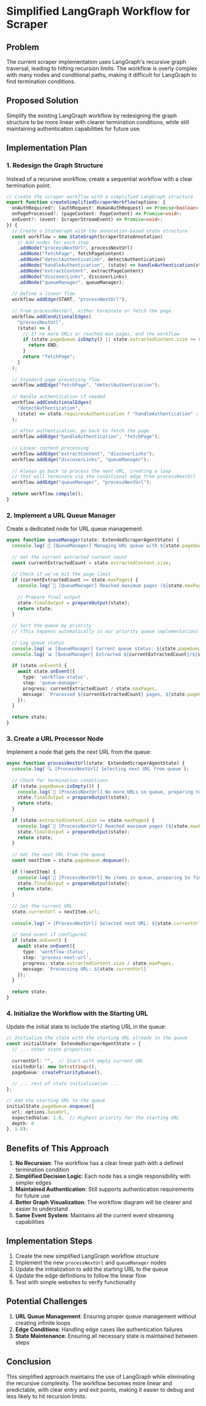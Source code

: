 # Simplified LangGraph Workflow for Scraper

## Problem

The current scraper implementation uses LangGraph's recursive graph traversal, leading to hitting recursion limits. The workflow is overly complex with many nodes and conditional paths, making it difficult for LangGraph to find termination conditions.

## Proposed Solution

Simplify the existing LangGraph workflow by redesigning the graph structure to be more linear with clearer termination conditions, while still maintaining authentication capabilities for future use.

## Implementation Plan

### 1. Redesign the Graph Structure

Instead of a recursive workflow, create a sequential workflow with a clear termination point:

```typescript
// Create the scraper workflow with a simplified LangGraph structure
export function createSimplifiedScraperWorkflow(options: {
  onAuthRequired?: (authRequest: HumanAuthRequest) => Promise<boolean>;
  onPageProcessed?: (pageContent: PageContent) => Promise<void>;
  onEvent?: (event: ScraperStreamEvent) => Promise<void>;
}) {
  // Create a StateGraph with the annotation-based state structure
  const workflow = new StateGraph(ScraperStateAnnotation)
    // Add nodes for each step
    .addNode("processNextUrl", processNextUrl)
    .addNode("fetchPage", fetchPageContent)
    .addNode("detectAuthentication", detectAuthentication)
    .addNode("handleAuthentication", (state) => handleAuthentication(state, options))
    .addNode("extractContent", extractPageContent)
    .addNode("discoverLinks", discoverLinks)
    .addNode("queueManager", queueManager);
  
  // Define a linear flow
  workflow.addEdge(START, "processNextUrl");
  
  // From processNextUrl, either terminate or fetch the page
  workflow.addConditionalEdges(
    "processNextUrl",
    (state) => {
      // If no more URLs or reached max pages, end the workflow
      if (state.pageQueue.isEmpty() || state.extractedContent.size >= state.maxPages) {
        return END;
      }
      return "fetchPage";
    }
  );
  
  // Standard page processing flow
  workflow.addEdge("fetchPage", "detectAuthentication");
  
  // Handle authentication if needed
  workflow.addConditionalEdges(
    "detectAuthentication",
    (state) => state.requiresAuthentication ? "handleAuthentication" : "extractContent"
  );
  
  // After authentication, go back to fetch the page
  workflow.addEdge("handleAuthentication", "fetchPage");
  
  // Linear content processing
  workflow.addEdge("extractContent", "discoverLinks");
  workflow.addEdge("discoverLinks", "queueManager");
  
  // Always go back to process the next URL, creating a loop
  // that will terminate via the conditional edge from processNextUrl
  workflow.addEdge("queueManager", "processNextUrl");
  
  return workflow.compile();
}
```

### 2. Implement a URL Queue Manager

Create a dedicated node for URL queue management:

```typescript
async function queueManager(state: ExtendedScraperAgentState) {
  console.log(`🔄 [QueueManager] Managing URL queue with ${state.pageQueue.size()} URLs`);
  
  // Get the current extracted content count
  const currentExtractedCount = state.extractedContent.size;
  
  // Check if we've hit the page limit
  if (currentExtractedCount >= state.maxPages) {
    console.log(`🏁 [QueueManager] Reached maximum pages (${state.maxPages}), preparing to finish`);
    
    // Prepare final output
    state.finalOutput = prepareOutput(state);
    return state;
  }
  
  // Sort the queue by priority
  // (This happens automatically in our priority queue implementation)
  
  // Log queue status
  console.log(`📊 [QueueManager] Current queue status: ${state.pageQueue.size()} URLs remaining`);
  console.log(`📊 [QueueManager] Extracted ${currentExtractedCount}/${state.maxPages} pages so far`);
  
  if (state.onEvent) {
    await state.onEvent({
      type: 'workflow-status',
      step: 'queue-manager',
      progress: currentExtractedCount / state.maxPages,
      message: `Processed ${currentExtractedCount} pages, ${state.pageQueue.size()} URLs in queue`
    });
  }
  
  return state;
}
```

### 3. Create a URL Processor Node

Implement a node that gets the next URL from the queue:

```typescript
async function processNextUrl(state: ExtendedScraperAgentState) {
  console.log(`🔍 [ProcessNextUrl] Selecting next URL from queue`);
  
  // Check for termination conditions
  if (state.pageQueue.isEmpty()) {
    console.log(`🏁 [ProcessNextUrl] No more URLs in queue, preparing to finish`);
    state.finalOutput = prepareOutput(state);
    return state;
  }
  
  if (state.extractedContent.size >= state.maxPages) {
    console.log(`🏁 [ProcessNextUrl] Reached maximum pages (${state.maxPages}), preparing to finish`);
    state.finalOutput = prepareOutput(state);
    return state;
  }
  
  // Get the next URL from the queue
  const nextItem = state.pageQueue.dequeue();
  
  if (!nextItem) {
    console.log(`🏁 [ProcessNextUrl] No items in queue, preparing to finish`);
    state.finalOutput = prepareOutput(state);
    return state;
  }
  
  // Set the current URL
  state.currentUrl = nextItem.url;
  
  console.log(`➡️ [ProcessNextUrl] Selected next URL: ${state.currentUrl} (depth: ${nextItem.depth}, priority: ${nextItem.expectedValue.toFixed(2)})`);
  
  // Send event if configured
  if (state.onEvent) {
    await state.onEvent({
      type: 'workflow-status',
      step: 'process-next-url',
      progress: state.extractedContent.size / state.maxPages,
      message: `Processing URL: ${state.currentUrl}`
    });
  }
  
  return state;
}
```

### 4. Initialize the Workflow with the Starting URL

Update the initial state to include the starting URL in the queue:

```typescript
// Initialize the state with the starting URL already in the queue
const initialState: ExtendedScraperAgentState = {
  // ... other state properties ...
  
  currentUrl: "",  // Start with empty current URL
  visitedUrls: new Set<string>(),
  pageQueue: createPriorityQueue(),
  
  // ... rest of state initialization ...
};

// Add the starting URL to the queue
initialState.pageQueue.enqueue({
  url: options.baseUrl,
  expectedValue: 1.0,  // Highest priority for the starting URL
  depth: 0
}, 1.0);
```

## Benefits of This Approach

1. **No Recursion**: The workflow has a clear linear path with a defined termination condition
2. **Simplified Decision Logic**: Each node has a single responsibility with simpler edges
3. **Maintained Authentication**: Still supports authentication requirements for future use
4. **Better Graph Visualization**: The workflow diagram will be clearer and easier to understand
5. **Same Event System**: Maintains all the current event streaming capabilities

## Implementation Steps

1. Create the new simplified LangGraph workflow structure
2. Implement the new `processNextUrl` and `queueManager` nodes
3. Update the initialization to add the starting URL to the queue
4. Update the edge definitions to follow the linear flow
5. Test with simple websites to verify functionality

## Potential Challenges

1. **URL Queue Management**: Ensuring proper queue management without creating infinite loops
2. **Edge Conditions**: Handling edge cases like authentication failures
3. **State Maintenance**: Ensuring all necessary state is maintained between steps

## Conclusion

This simplified approach maintains the use of LangGraph while eliminating the recursive complexity. The workflow becomes more linear and predictable, with clear entry and exit points, making it easier to debug and less likely to hit recursion limits. 